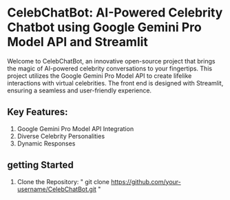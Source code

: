 <picture>
  <source media="(prefers-color-scheme: dark)" srcset="https://user-images.githubusercontent.com/25423296/163456776-7f95b81a-f1ed-45f7-b7ab-8fa810d529fa.png](https://wgmimedia.com/wp-content/uploads/2023/05/How-to-Make-AI-Images-of-Celebrities.jpg">
 
</picture>

# CelebChatBot: AI-Powered Celebrity Chatbot using Google Gemini Pro Model API and Streamlit
Welcome to CelebChatBot, an innovative open-source project that brings the magic of AI-powered celebrity conversations to your fingertips. This project utilizes the Google Gemini Pro Model API to create lifelike interactions with virtual celebrities. The front end is designed with Streamlit, ensuring a seamless and user-friendly experience.

## Key Features:
1. Google Gemini Pro Model API Integration
2. Diverse Celebrity Personalities
3. Dynamic Responses

## getting Started
  1) Clone the Repository:
  " git clone https://github.com/your-username/CelebChatBot.git "
